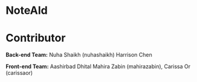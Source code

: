 # NoteAId

# Contributor

**Back-end Team:**
Nuha Shaikh (nuhashaikh)
Harrison Chen

**Front-end Team:**
Aashirbad Dhital
Mahira Zabin (mahirazabin),
Carissa Or (carissaor)
